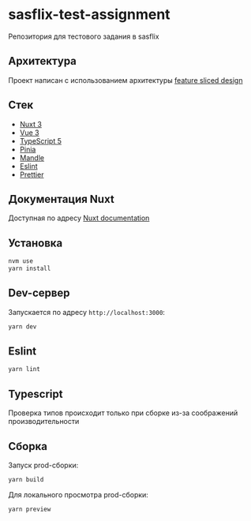 # sasflix-test-assignment

Репозитория для тестового задания в sasflix

## Архитектура

Проект написан с использованием архитектуры [feature sliced design](https://feature-sliced.design/ru/docs)

## Стек

- [Nuxt 3](https://nuxt.com/docs/getting-started/introduction)
- [Vue 3](https://vuejs.org/guide/introduction.html)
- [TypeScript 5](https://www.typescriptlang.org/docs/)
- [Pinia](https://pinia.vuejs.org/core-concepts/)
- [Mandle](https://github.com/posva/mande?tab=readme-ov-file#mande----)
- [Eslint](https://eslint.org/docs/latest/)
- [Prettier](https://prettier.io/docs/en/)

## Документация Nuxt

Доступная по адресу [Nuxt documentation](https://nuxt.com/docs/getting-started/introduction)

## Установка

```bash
nvm use
yarn install
```

## Dev-сервер

Запускается по адресу `http://localhost:3000`:

```bash
yarn dev
```

## Eslint

```bash
yarn lint
```

## Typescript

Проверка типов происходит только при сборке из-за соображений производительности

## Сборка

Запуск prod-сборки:

```bash
yarn build
```

Для локального просмотра prod-сборки:

```bash
yarn preview
```
